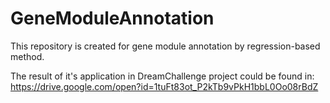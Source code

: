 # GeneModuleAnnotation
This repository is created for gene module annotation by regression-based method.

The result of it's application in DreamChallenge project could be found in: https://drive.google.com/open?id=1tuFt83ot_P2kTb9vPkH1bbL0Oo08rBdZ
